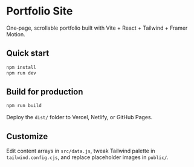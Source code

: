 # Portfolio Site

One‑page, scrollable portfolio built with Vite + React + Tailwind + Framer Motion.

## Quick start

```bash
npm install
npm run dev
```

## Build for production

```bash
npm run build
```

Deploy the `dist/` folder to Vercel, Netlify, or GitHub Pages.

## Customize

Edit content arrays in `src/data.js`, tweak Tailwind palette in `tailwind.config.cjs`, and replace placeholder images in `public/`.
